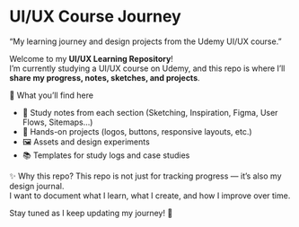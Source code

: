 # **UI/UX Course Journey**

“My learning journey and design projects from the Udemy UI/UX course.”

Welcome to my **UI/UX Learning Repository**!  
I’m currently studying a UI/UX course on Udemy, and this repo is where I’ll **share my progress, notes, sketches, and projects**.  

📌 What you’ll find here
- 📝 Study notes from each section (Sketching, Inspiration, Figma, User Flows, Sitemaps…)
- 🎯 Hands-on projects (logos, buttons, responsive layouts, etc.)
- 🖼️ Assets and design experiments
- 📚 Templates for study logs and case studies

✨ Why this repo?
This repo is not just for tracking progress — it’s also my design journal.  
I want to document what I learn, what I create, and how I improve over time.

Stay tuned as I keep updating my journey! 🚀
